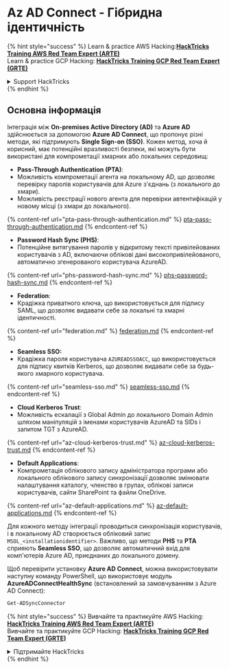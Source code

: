 # Az AD Connect - Гібридна ідентичність

{% hint style="success" %}
Learn & practice AWS Hacking:<img src="../../../../.gitbook/assets/image (1) (1) (1) (1).png" alt="" data-size="line">[**HackTricks Training AWS Red Team Expert (ARTE)**](https://training.hacktricks.xyz/courses/arte)<img src="../../../../.gitbook/assets/image (1) (1) (1) (1).png" alt="" data-size="line">\
Learn & practice GCP Hacking: <img src="../../../../.gitbook/assets/image (2) (1).png" alt="" data-size="line">[**HackTricks Training GCP Red Team Expert (GRTE)**<img src="../../../../.gitbook/assets/image (2) (1).png" alt="" data-size="line">](https://training.hacktricks.xyz/courses/grte)

<details>

<summary>Support HackTricks</summary>

* Check the [**subscription plans**](https://github.com/sponsors/carlospolop)!
* **Join the** 💬 [**Discord group**](https://discord.gg/hRep4RUj7f) or the [**telegram group**](https://t.me/peass) or **follow** us on **Twitter** 🐦 [**@hacktricks\_live**](https://twitter.com/hacktricks_live)**.**
* **Share hacking tricks by submitting PRs to the** [**HackTricks**](https://github.com/carlospolop/hacktricks) and [**HackTricks Cloud**](https://github.com/carlospolop/hacktricks-cloud) github repos.

</details>
{% endhint %}

## Основна інформація

Інтеграція між **On-premises Active Directory (AD)** та **Azure AD** здійснюється за допомогою **Azure AD Connect**, що пропонує різні методи, які підтримують **Single Sign-on (SSO)**. Кожен метод, хоча й корисний, має потенційні вразливості безпеки, які можуть бути використані для компрометації хмарних або локальних середовищ:

* **Pass-Through Authentication (PTA)**:
* Можливість компрометації агента на локальному AD, що дозволяє перевірку паролів користувачів для Azure з'єднань (з локального до хмари).
* Можливість реєстрації нового агента для перевірки автентифікацій у новому місці (з хмари до локального).

{% content-ref url="pta-pass-through-authentication.md" %}
[pta-pass-through-authentication.md](pta-pass-through-authentication.md)
{% endcontent-ref %}

* **Password Hash Sync (PHS)**:
* Потенційне витягування паролів у відкритому тексті привілейованих користувачів з AD, включаючи облікові дані високопривілейованого, автоматично згенерованого користувача AzureAD.

{% content-ref url="phs-password-hash-sync.md" %}
[phs-password-hash-sync.md](phs-password-hash-sync.md)
{% endcontent-ref %}

* **Federation**:
* Крадіжка приватного ключа, що використовується для підпису SAML, що дозволяє видавати себе за локальні та хмарні ідентичності.

{% content-ref url="federation.md" %}
[federation.md](federation.md)
{% endcontent-ref %}

* **Seamless SSO:**
* Крадіжка пароля користувача `AZUREADSSOACC`, що використовується для підпису квитків Kerberos, що дозволяє видавати себе за будь-якого хмарного користувача.

{% content-ref url="seamless-sso.md" %}
[seamless-sso.md](seamless-sso.md)
{% endcontent-ref %}

* **Cloud Kerberos Trust**:
* Можливість ескалації з Global Admin до локального Domain Admin шляхом маніпуляцій з іменами користувачів AzureAD та SIDs і запитом TGT з AzureAD.

{% content-ref url="az-cloud-kerberos-trust.md" %}
[az-cloud-kerberos-trust.md](az-cloud-kerberos-trust.md)
{% endcontent-ref %}

* **Default Applications**:
* Компрометація облікового запису адміністратора програми або локального облікового запису синхронізації дозволяє змінювати налаштування каталогу, членство в групах, облікові записи користувачів, сайти SharePoint та файли OneDrive.

{% content-ref url="az-default-applications.md" %}
[az-default-applications.md](az-default-applications.md)
{% endcontent-ref %}

Для кожного методу інтеграції проводиться синхронізація користувачів, і в локальному AD створюється обліковий запис `MSOL_<installationidentifier>`. Важливо, що методи **PHS** та **PTA** сприяють **Seamless SSO**, що дозволяє автоматичний вхід для комп'ютерів Azure AD, приєднаних до локального домену.

Щоб перевірити установку **Azure AD Connect**, можна використовувати наступну команду PowerShell, що використовує модуль **AzureADConnectHealthSync** (встановлений за замовчуванням з Azure AD Connect):
```powershell
Get-ADSyncConnector
```
{% hint style="success" %}
Вивчайте та практикуйте AWS Hacking:<img src="../../../../.gitbook/assets/image (1) (1) (1) (1).png" alt="" data-size="line">[**HackTricks Training AWS Red Team Expert (ARTE)**](https://training.hacktricks.xyz/courses/arte)<img src="../../../../.gitbook/assets/image (1) (1) (1) (1).png" alt="" data-size="line">\
Вивчайте та практикуйте GCP Hacking: <img src="../../../../.gitbook/assets/image (2) (1).png" alt="" data-size="line">[**HackTricks Training GCP Red Team Expert (GRTE)**<img src="../../../../.gitbook/assets/image (2) (1).png" alt="" data-size="line">](https://training.hacktricks.xyz/courses/grte)

<details>

<summary>Підтримайте HackTricks</summary>

* Перевірте [**плани підписки**](https://github.com/sponsors/carlospolop)!
* **Приєднуйтесь до** 💬 [**групи Discord**](https://discord.gg/hRep4RUj7f) або [**групи Telegram**](https://t.me/peass) або **слідкуйте** за нами в **Twitter** 🐦 [**@hacktricks\_live**](https://twitter.com/hacktricks_live)**.**
* **Діліться хакерськими трюками, надсилаючи PR до** [**HackTricks**](https://github.com/carlospolop/hacktricks) та [**HackTricks Cloud**](https://github.com/carlospolop/hacktricks-cloud) репозиторіїв на github.

</details>
{% endhint %}
